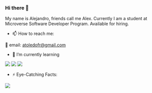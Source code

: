 ### Hi there 👋

My name is Alejandro, friends call me Alex. Currently I am a student at Microverse Software Developer Program.
Available for hiring.

- 📫 How to reach me: 

📧 email: atoledofr@gmail.com


- 🌱 I’m currently learning 

![](https://img.shields.io/badge/Code-HTML-orange)
![](https://img.shields.io/badge/Code-CSS-orange)
![](https://img.shields.io/badge/Code-JavaScript-orange)

- ⚡ Eye-Catching Facts: 
<img align="center" src="https://github-readme-stats.vercel.app/api/<CARD_TYPE>/?username=<USERNAME>&theme=<THEME_NAME>" />

<!--
**alejandrotoledoweb/alejandrotoledoweb** is a ✨ _special_ ✨ repository because its `README.md` (this file) appears on your GitHub profile.

Here are some ideas to get you started:

- 🔭 I’m currently working on ...
- 🌱 I’m currently learning ...
- 👯 I’m looking to collaborate on ...
- 🤔 I’m looking for help with ...
- 💬 Ask me about ...
- 📫 How to reach me: ...
- 😄 Pronouns: ...
- ⚡ Fun fact: ...
-->
